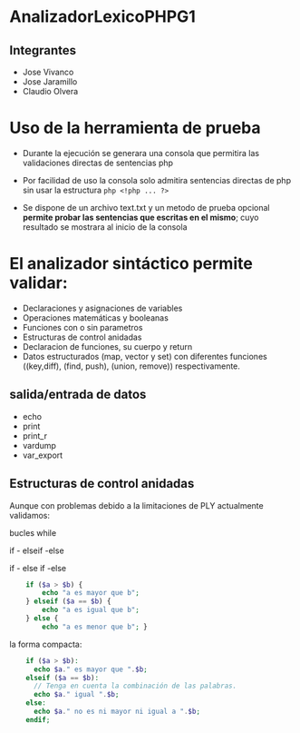 # AnalizadorLexicoPHPG1

## Integrantes

- Jose Vivanco
- Jose Jaramillo
- Claudio Olvera

# Uso de la herramienta de prueba

- Durante la ejecución se generara una consola que permitira las validaciones directas de sentencias php

- Por facilidad de uso la consola solo admitira sentencias directas de php sin usar la estructura ```php <!php ... ?>```

- Se dispone de un archivo text.txt y un metodo de prueba opcional **permite probar las sentencias que escritas en el mismo**; cuyo resultado se mostrara al inicio de la consola

# El analizador sintáctico permite validar:

- Declaraciones y asignaciones de variables
- Operaciones matemáticas y booleanas
- Funciones con o sin parametros 
- Estructuras de control anidadas 
- Declaracion de funciones, su cuerpo y return
- Datos estructurados (map, vector y set) con diferentes funciones ((key,diff), (find, push), (union, remove)) respectivamente.

## salida/entrada de datos
- echo
- print
- print_r
- vardump
- var_export

## Estructuras de control anidadas
Aunque con problemas debido a la limitaciones de PLY actualmente validamos:

bucles while

if - elseif -else

if - else if -else

```php
    if ($a > $b) { 
        echo "a es mayor que b";
    } elseif ($a == $b) { 
        echo "a es igual que b";
    } else { 
        echo "a es menor que b"; }
```

la forma compacta:
```php
    if ($a > $b):
      echo $a." es mayor que ".$b;
    elseif ($a == $b):
      // Tenga en cuenta la combinación de las palabras.
      echo $a." igual ".$b;
    else:
      echo $a." no es ni mayor ni igual a ".$b;
    endif;
```
